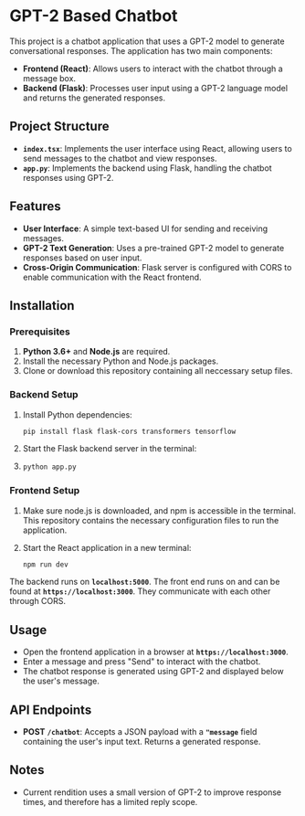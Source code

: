 # GPT-2 Based Chatbot

This project is a chatbot application that uses a GPT-2 model to generate conversational responses. The application has two main components:
- **Frontend (React)**: Allows users to interact with the chatbot through a message box.
- **Backend (Flask)**: Processes user input using a GPT-2 language model and returns the generated responses.

## Project Structure

- **`index.tsx`**: Implements the user interface using React, allowing users to send messages to the chatbot and view responses.
- **`app.py`**: Implements the backend using Flask, handling the chatbot responses using GPT-2.

## Features

- **User Interface**: A simple text-based UI for sending and receiving messages.
- **GPT-2 Text Generation**: Uses a pre-trained GPT-2 model to generate responses based on user input.
- **Cross-Origin Communication**: Flask server is configured with CORS to enable communication with the React frontend.

## Installation

### Prerequisites

1. **Python 3.6+** and **Node.js** are required.
2. Install the necessary Python and Node.js packages.
3. Clone or download this repository containing all neccessary setup files.

### Backend Setup

1. Install Python dependencies:
   ```bash
   pip install flask flask-cors transformers tensorflow

2. Start the Flask backend server in the terminal:
3. ```bash
   python app.py

### Frontend Setup

1. Make sure node.js is downloaded, and npm is accessible in the terminal. This repository contains the necessary configuration files to run the application. 

2. Start the React application in a new terminal:
   ```bash
   npm run dev

The backend runs on **`localhost:5000`**. The front end runs on and can be found at **`https://localhost:3000`**. They communicate with each other through CORS.

## Usage

- Open the frontend application in a browser at **`https://localhost:3000`**.
- Enter a message and press "Send" to interact with the chatbot.
- The chatbot response is generated using GPT-2 and displayed below the user's message.

## API Endpoints

- **POST** **`/chatbot`**: Accepts a JSON payload with a **`"message`** field containing the user's input text. Returns a generated response.

## Notes

- Current rendition uses a small version of GPT-2 to improve response times, and therefore has a limited reply scope.
